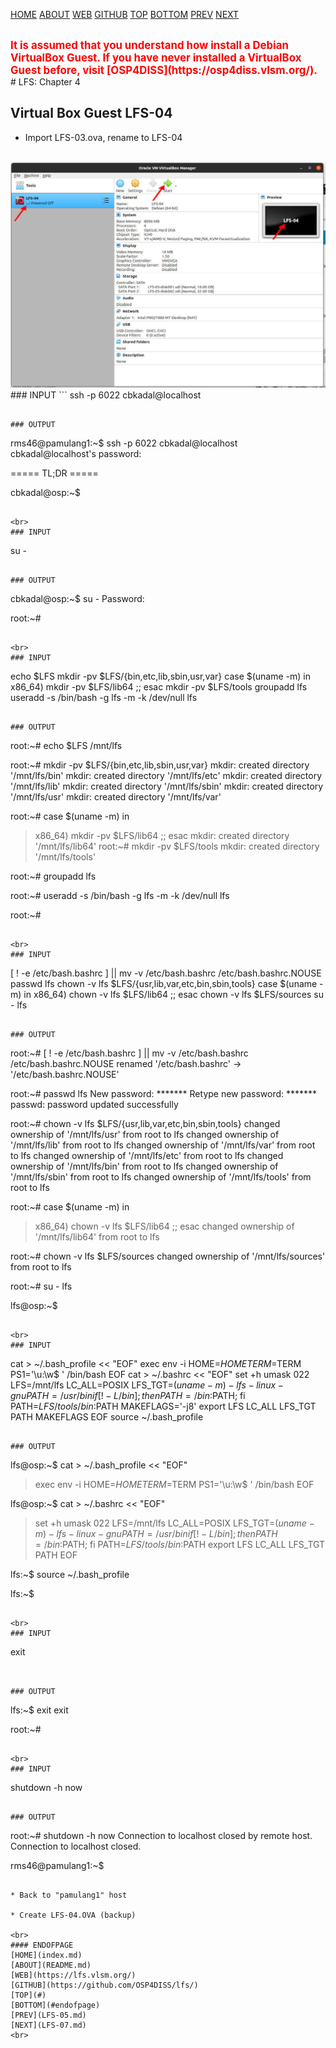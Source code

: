 ---
---

[HOME](index.md)
[ABOUT](README.md)
[WEB](https://lfs.vlsm.org/)
[GITHUB](https://github.com/OSP4DISS/lfs/)
[TOP](#)
[BOTTOM](#endofpage)
[PREV](LFS-05.md)
[NEXT](LFS-07.md)

<br>
<span style="color:red; font-weight:bold; font-size:larger;">
It is assumed that you understand how install a Debian VirtualBox Guest.
If you have never installed a VirtualBox Guest before, visit [OSP4DISS](https://osp4diss.vlsm.org/).
</span>

<br>
# LFS: Chapter 4

## Virtual Box Guest LFS-04

* Import LFS-03.ova, rename to LFS-04

<br>
<img src="pictures/LFS-A38.jpg" width="960">

<br>
### INPUT
```
ssh -p 6022 cbkadal@localhost

```

### OUTPUT
```
rms46@pamulang1:~$ ssh -p 6022 cbkadal@localhost
cbkadal@localhost's password:

===== TL;DR =====

cbkadal@osp:~$ 

```

<br>
### INPUT
```
su -

```

### OUTPUT
```
cbkadal@osp:~$ su -
Password:

root:~#

```

<br>
### INPUT
```
echo $LFS
mkdir -pv $LFS/{bin,etc,lib,sbin,usr,var}
case $(uname -m) in
  x86_64) mkdir -pv $LFS/lib64 ;;
esac
mkdir -pv $LFS/tools
groupadd lfs
useradd -s /bin/bash -g lfs -m -k /dev/null lfs

```

### OUTPUT
```
root:~# echo $LFS
/mnt/lfs

root:~# mkdir -pv $LFS/{bin,etc,lib,sbin,usr,var}
mkdir: created directory '/mnt/lfs/bin'
mkdir: created directory '/mnt/lfs/etc'
mkdir: created directory '/mnt/lfs/lib'
mkdir: created directory '/mnt/lfs/sbin'
mkdir: created directory '/mnt/lfs/usr'
mkdir: created directory '/mnt/lfs/var'

root:~# case $(uname -m) in
>   x86_64) mkdir -pv $LFS/lib64 ;;
> esac
mkdir: created directory '/mnt/lfs/lib64'
root:~# mkdir -pv $LFS/tools
mkdir: created directory '/mnt/lfs/tools'

root:~# groupadd lfs

root:~# useradd -s /bin/bash -g lfs -m -k /dev/null lfs

root:~# 

```

<br>
### INPUT
```
[ ! -e /etc/bash.bashrc ] || mv -v /etc/bash.bashrc /etc/bash.bashrc.NOUSE
passwd lfs
chown -v lfs $LFS/{usr,lib,var,etc,bin,sbin,tools}
case $(uname -m) in
  x86_64) chown -v lfs $LFS/lib64 ;;
esac
chown -v lfs $LFS/sources
su - lfs

```

### OUTPUT
```
root:~# [ ! -e /etc/bash.bashrc ] || mv -v /etc/bash.bashrc /etc/bash.bashrc.NOUSE
renamed '/etc/bash.bashrc' -> '/etc/bash.bashrc.NOUSE'

root:~# passwd lfs
New password: *******
Retype new password: *******
passwd: password updated successfully

root:~# chown -v lfs $LFS/{usr,lib,var,etc,bin,sbin,tools}
changed ownership of '/mnt/lfs/usr' from root to lfs
changed ownership of '/mnt/lfs/lib' from root to lfs
changed ownership of '/mnt/lfs/var' from root to lfs
changed ownership of '/mnt/lfs/etc' from root to lfs
changed ownership of '/mnt/lfs/bin' from root to lfs
changed ownership of '/mnt/lfs/sbin' from root to lfs
changed ownership of '/mnt/lfs/tools' from root to lfs

root:~# case $(uname -m) in
>   x86_64) chown -v lfs $LFS/lib64 ;;
> esac
changed ownership of '/mnt/lfs/lib64' from root to lfs

root:~# chown -v lfs $LFS/sources
changed ownership of '/mnt/lfs/sources' from root to lfs

root:~# su - lfs

lfs@osp:~$

```

<br>
### INPUT
```
cat > ~/.bash_profile << "EOF"
exec env -i HOME=$HOME TERM=$TERM PS1='\u:\w\$ ' /bin/bash
EOF
cat > ~/.bashrc << "EOF"
set +h
umask 022
LFS=/mnt/lfs
LC_ALL=POSIX
LFS_TGT=$(uname -m)-lfs-linux-gnu
PATH=/usr/bin
if [ ! -L /bin ]; then PATH=/bin:$PATH; fi
PATH=$LFS/tools/bin:$PATH
MAKEFLAGS='-j8'
export LFS LC_ALL LFS_TGT PATH MAKEFLAGS
EOF
source ~/.bash_profile

```

### OUTPUT
```
lfs@osp:~$ cat > ~/.bash_profile << "EOF"
> exec env -i HOME=$HOME TERM=$TERM PS1='\u:\w\$ ' /bin/bash
> EOF

lfs@osp:~$ cat > ~/.bashrc << "EOF"
> set +h
> umask 022
> LFS=/mnt/lfs
> LC_ALL=POSIX
> LFS_TGT=$(uname -m)-lfs-linux-gnu
> PATH=/usr/bin
> if [ ! -L /bin ]; then PATH=/bin:$PATH; fi
> PATH=$LFS/tools/bin:$PATH
> export LFS LC_ALL LFS_TGT PATH
> EOF

lfs:~$ source ~/.bash_profile

lfs:~$ 

```

<br>
### INPUT
```
exit

```


### OUTPUT
```
lfs:~$ exit
exit

root:~# 

```

<br>
### INPUT
```
shutdown -h now

```

### OUTPUT
```
root:~# shutdown -h now
Connection to localhost closed by remote host.
Connection to localhost closed.

rms46@pamulang1:~$

```

* Back to "pamulang1" host

* Create LFS-04.OVA (backup)

<br>
#### ENDOFPAGE
[HOME](index.md)
[ABOUT](README.md)
[WEB](https://lfs.vlsm.org/)
[GITHUB](https://github.com/OSP4DISS/lfs/)
[TOP](#)
[BOTTOM](#endofpage)
[PREV](LFS-05.md)
[NEXT](LFS-07.md)
<br>

